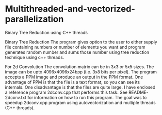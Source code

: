 # Multithreaded-and-vectorized-parallelization
Binary Tree Reduction using C++ threads

Binary Tree Reduction
The program gives option to the user to either supply file containing numbers or number of elements you want and program generates random number and sums those number using tree reduction technique using c++ threads.

For 2d Convolution
The convolution matrix can be in 3x3 or 5x5 sizes. The
image can be upto 4096x4096x24bpp (i.e. 3x8 bits per pixel).
The program accepts a PPM image and produce an output in the PPM format. One advantage of PPM is that
the file is a text format, so you can see its internals. One disadvantage is that the files are quite large.
I have enclosed a reference program 2dconv.cpp that performs this task. See README-2dconv.txt for information
on how to run this program.
The goal was to speedup 2dconv.cpp program using autovectorization and multiple threads (C++ threads).

